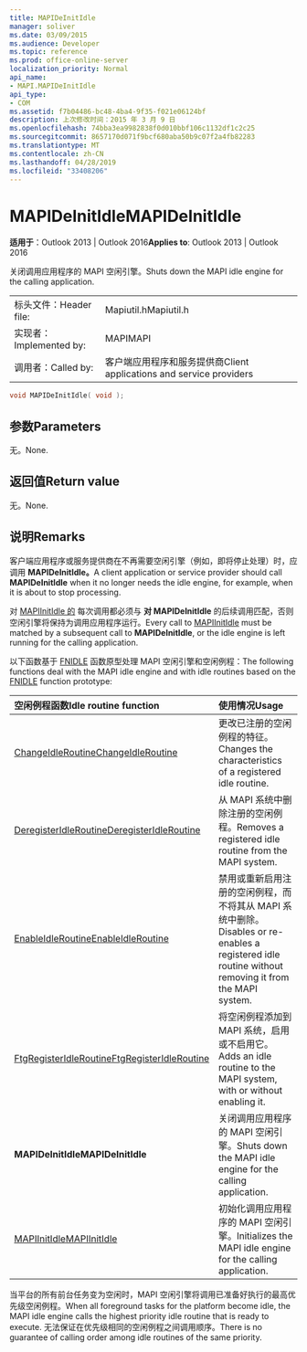 ```yaml
---
title: MAPIDeInitIdle
manager: soliver
ms.date: 03/09/2015
ms.audience: Developer
ms.topic: reference
ms.prod: office-online-server
localization_priority: Normal
api_name:
- MAPI.MAPIDeInitIdle
api_type:
- COM
ms.assetid: f7b04486-bc48-4ba4-9f35-f021e06124bf
description: 上次修改时间：2015 年 3 月 9 日
ms.openlocfilehash: 74bba3ea9982838f0d010bbf106c1132df1c2c25
ms.sourcegitcommit: 8657170d071f9bcf680aba50b9c07f2a4fb82283
ms.translationtype: MT
ms.contentlocale: zh-CN
ms.lasthandoff: 04/28/2019
ms.locfileid: "33408206"
---
```

# <a name="mapideinitidle"></a><span data-ttu-id="faf64-103">MAPIDeInitIdle</span><span class="sxs-lookup"><span data-stu-id="faf64-103">MAPIDeInitIdle</span></span>

  
  
<span data-ttu-id="faf64-104">**适用于**：Outlook 2013 | Outlook 2016</span><span class="sxs-lookup"><span data-stu-id="faf64-104">**Applies to**: Outlook 2013 | Outlook 2016</span></span> 
  
<span data-ttu-id="faf64-105">关闭调用应用程序的 MAPI 空闲引擎。</span><span class="sxs-lookup"><span data-stu-id="faf64-105">Shuts down the MAPI idle engine for the calling application.</span></span> 
  
|||
|:-----|:-----|
|<span data-ttu-id="faf64-106">标头文件：</span><span class="sxs-lookup"><span data-stu-id="faf64-106">Header file:</span></span>  <br/> |<span data-ttu-id="faf64-107">Mapiutil.h</span><span class="sxs-lookup"><span data-stu-id="faf64-107">Mapiutil.h</span></span>  <br/> |
|<span data-ttu-id="faf64-108">实现者：</span><span class="sxs-lookup"><span data-stu-id="faf64-108">Implemented by:</span></span>  <br/> |<span data-ttu-id="faf64-109">MAPI</span><span class="sxs-lookup"><span data-stu-id="faf64-109">MAPI</span></span>  <br/> |
|<span data-ttu-id="faf64-110">调用者：</span><span class="sxs-lookup"><span data-stu-id="faf64-110">Called by:</span></span>  <br/> |<span data-ttu-id="faf64-111">客户端应用程序和服务提供商</span><span class="sxs-lookup"><span data-stu-id="faf64-111">Client applications and service providers</span></span>  <br/> |
   
```cpp
void MAPIDeInitIdle( void );
```

## <a name="parameters"></a><span data-ttu-id="faf64-112">参数</span><span class="sxs-lookup"><span data-stu-id="faf64-112">Parameters</span></span>

<span data-ttu-id="faf64-113">无。</span><span class="sxs-lookup"><span data-stu-id="faf64-113">None.</span></span> 
  
## <a name="return-value"></a><span data-ttu-id="faf64-114">返回值</span><span class="sxs-lookup"><span data-stu-id="faf64-114">Return value</span></span>

<span data-ttu-id="faf64-115">无。</span><span class="sxs-lookup"><span data-stu-id="faf64-115">None.</span></span>
  
## <a name="remarks"></a><span data-ttu-id="faf64-116">说明</span><span class="sxs-lookup"><span data-stu-id="faf64-116">Remarks</span></span>

<span data-ttu-id="faf64-117">客户端应用程序或服务提供商在不再需要空闲引擎（例如，即将停止处理）时，应调用 **MAPIDeInitIdle。**</span><span class="sxs-lookup"><span data-stu-id="faf64-117">A client application or service provider should call **MAPIDeInitIdle** when it no longer needs the idle engine, for example, when it is about to stop processing.</span></span> 
  
<span data-ttu-id="faf64-118">对 [MAPIInitIdle 的](mapiinitidle.md) 每次调用都必须与 **对 MAPIDeInitIdle** 的后续调用匹配，否则空闲引擎将保持为调用应用程序运行。</span><span class="sxs-lookup"><span data-stu-id="faf64-118">Every call to [MAPIInitIdle](mapiinitidle.md) must be matched by a subsequent call to **MAPIDeInitIdle**, or the idle engine is left running for the calling application.</span></span> 
  
<span data-ttu-id="faf64-119">以下函数基于 [FNIDLE](fnidle.md) 函数原型处理 MAPI 空闲引擎和空闲例程：</span><span class="sxs-lookup"><span data-stu-id="faf64-119">The following functions deal with the MAPI idle engine and with idle routines based on the [FNIDLE](fnidle.md) function prototype:</span></span> 
  
|<span data-ttu-id="faf64-120">**空闲例程函数**</span><span class="sxs-lookup"><span data-stu-id="faf64-120">**Idle routine function**</span></span>|<span data-ttu-id="faf64-121">**使用情况**</span><span class="sxs-lookup"><span data-stu-id="faf64-121">**Usage**</span></span>|
|:-----|:-----|
|[<span data-ttu-id="faf64-122">ChangeIdleRoutine</span><span class="sxs-lookup"><span data-stu-id="faf64-122">ChangeIdleRoutine</span></span>](changeidleroutine.md) <br/> |<span data-ttu-id="faf64-123">更改已注册的空闲例程的特征。</span><span class="sxs-lookup"><span data-stu-id="faf64-123">Changes the characteristics of a registered idle routine.</span></span>  <br/> |
|[<span data-ttu-id="faf64-124">DeregisterIdleRoutine</span><span class="sxs-lookup"><span data-stu-id="faf64-124">DeregisterIdleRoutine</span></span>](deregisteridleroutine.md) <br/> |<span data-ttu-id="faf64-125">从 MAPI 系统中删除注册的空闲例程。</span><span class="sxs-lookup"><span data-stu-id="faf64-125">Removes a registered idle routine from the MAPI system.</span></span>  <br/> |
|[<span data-ttu-id="faf64-126">EnableIdleRoutine</span><span class="sxs-lookup"><span data-stu-id="faf64-126">EnableIdleRoutine</span></span>](enableidleroutine.md) <br/> |<span data-ttu-id="faf64-127">禁用或重新启用注册的空闲例程，而不将其从 MAPI 系统中删除。</span><span class="sxs-lookup"><span data-stu-id="faf64-127">Disables or re-enables a registered idle routine without removing it from the MAPI system.</span></span>  <br/> |
|[<span data-ttu-id="faf64-128">FtgRegisterIdleRoutine</span><span class="sxs-lookup"><span data-stu-id="faf64-128">FtgRegisterIdleRoutine</span></span>](ftgregisteridleroutine.md) <br/> |<span data-ttu-id="faf64-129">将空闲例程添加到 MAPI 系统，启用或不启用它。</span><span class="sxs-lookup"><span data-stu-id="faf64-129">Adds an idle routine to the MAPI system, with or without enabling it.</span></span>  <br/> |
|<span data-ttu-id="faf64-130">**MAPIDeInitIdle**</span><span class="sxs-lookup"><span data-stu-id="faf64-130">**MAPIDeInitIdle**</span></span> <br/> |<span data-ttu-id="faf64-131">关闭调用应用程序的 MAPI 空闲引擎。</span><span class="sxs-lookup"><span data-stu-id="faf64-131">Shuts down the MAPI idle engine for the calling application.</span></span>  <br/> |
|[<span data-ttu-id="faf64-132">MAPIInitIdle</span><span class="sxs-lookup"><span data-stu-id="faf64-132">MAPIInitIdle</span></span>](mapiinitidle.md) <br/> |<span data-ttu-id="faf64-133">初始化调用应用程序的 MAPI 空闲引擎。</span><span class="sxs-lookup"><span data-stu-id="faf64-133">Initializes the MAPI idle engine for the calling application.</span></span>  <br/> |
   
<span data-ttu-id="faf64-134">当平台的所有前台任务变为空闲时，MAPI 空闲引擎将调用已准备好执行的最高优先级空闲例程。</span><span class="sxs-lookup"><span data-stu-id="faf64-134">When all foreground tasks for the platform become idle, the MAPI idle engine calls the highest priority idle routine that is ready to execute.</span></span> <span data-ttu-id="faf64-135">无法保证在优先级相同的空闲例程之间调用顺序。</span><span class="sxs-lookup"><span data-stu-id="faf64-135">There is no guarantee of calling order among idle routines of the same priority.</span></span> 
  

